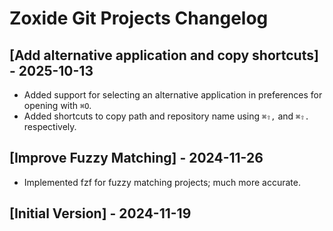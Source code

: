 # Zoxide Git Projects Changelog

## [Add alternative application and copy shortcuts] - 2025-10-13

- Added support for selecting an alternative application in preferences for opening with `⌘O`.
- Added shortcuts to copy path and repository name using `⌘⇧,` and `⌘⇧.` respectively.

## [Improve Fuzzy Matching] - 2024-11-26

- Implemented fzf for fuzzy matching projects; much more accurate.

## [Initial Version] - 2024-11-19
